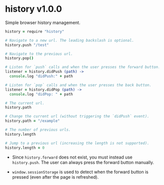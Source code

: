 
# history v1.0.0

Simple browser history management.

```coffee
history = require "history"

# Navigate to a new url. The leading backslash is optional.
history.push "/test"

# Navigate to the previous url.
history.pop()

# Listen for `push` calls and when the user presses the forward button. 
listener = history.didPush (path) ->
  console.log "didPush:" + path

# Listen for `pop` calls and when the user presses the back button.
listener = history.didPop (path) ->
  console.log "didPop: " + path

# The current url.
history.path

# Change the current url (without triggering the `didPush` event).
history.path = "/example"

# The number of previous urls.
history.length

# Jump to a previous url (increasing the length is not supported).
history.length = 0
```

- Since `history.forward` does not exist, you must instead use `history.push`. The user can always press the forward button manually.

- `window.sessionStorage` is used to detect when the forward button is pressed (even after the page is refreshed).

